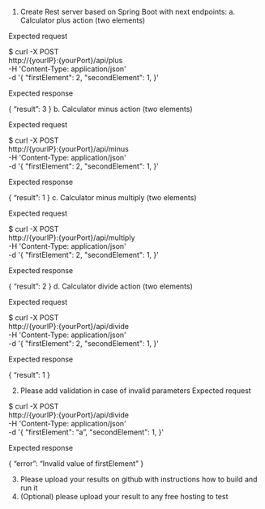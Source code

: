 1.	Create Rest server based on Spring Boot with next endpoints:
a.	Calculator plus action (two elements)

Expected request 

$ curl -X POST \
  http://{yourIP}:{yourPort}/api/plus \
  -H 'Content-Type: application/json' \
  -d '{
         "firstElement": 2,
        "secondElement": 1,
}'
 
Expected response

{
“result”: 3
}
b.	Calculator minus action (two elements)

Expected request 

$ curl -X POST \
  http://{yourIP}:{yourPort}/api/minus \
  -H 'Content-Type: application/json' \
  -d '{
         "firstElement": 2,
        "secondElement": 1,
}'
 
Expected response

{
“result”: 1
}
c.	Calculator minus multiply (two elements)

Expected request 

$ curl -X POST \
  http://{yourIP}:{yourPort}/api/multiply \
  -H 'Content-Type: application/json' \
  -d '{
         "firstElement": 2,
        "secondElement": 1,
}'
 
Expected response

{
“result”: 2
}
d.	Calculator divide action (two elements)

Expected request 

$ curl -X POST \
  http://{yourIP}:{yourPort}/api/divide \
  -H 'Content-Type: application/json' \
  -d '{
         "firstElement": 2,
        "secondElement": 1,
}'
 
Expected response

{
“result”: 1
}

2.	Please add validation in case of invalid parameters 
Expected request 

$ curl -X POST \
  http://{yourIP}:{yourPort}/api/divide \
  -H 'Content-Type: application/json' \
  -d '{
         "firstElement": “a”,
        "secondElement": 1,
}'
 
Expected response

{
“error”: “Invalid value of firstElement”
}


3.	Please upload your results on github with instructions how to build and run it
4.	(Optional) please upload your result to any free hosting to test



 

